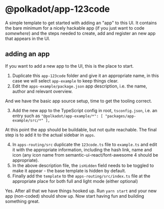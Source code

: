 # @polkadot/app-123code

A simple template to get started with adding an "app" to this UI. It contains the bare minimum for a nicely hackable app (if you just want to code _somewhere_) and the steps needed to create, add and register an new app that appears in the UI.

## adding an app

If you want to add a new app to the UI, this is the place to start.

1. Duplicate this `app-123code` folder and give it an appropriate name, in this case we will select `app-example` to keep things clear.
2. Edit the `apps-example/package.json` app description, i.e. the name, author and relevant overview.

And we have the basic app source setup, time to get the tooling correct.

3. Add the new app to the TypeScript config in root, `tsconfig.json`, i.e. an entry such as `"@polkadot/app-example/*": [ "packages/app-example/src/*" ],`

At this point the app should be buildable, but not quite reachable. The final step is to add it to the actual sidebar in `apps`.

4. In `apps-routing/src` duplicate the `123code.ts` file to `example.ts` and edit it with the appropriate information, including the hash link, name and icon (any icon name from semantic-ui-react/font-awesome 4 should be appropriate).
5. In the above description file, the `isHidden` field needs to be toggled to make it appear - the base template is hidden by default.
6. Finally add the `template` to the `apps-routing/src/index.ts` file at the appropriate place for both full and light mode (either optional)

Yes. After all that we have things hooked up. Run `yarn start` and your new app (non-coded) should show up. Now start having fun and building something great.

